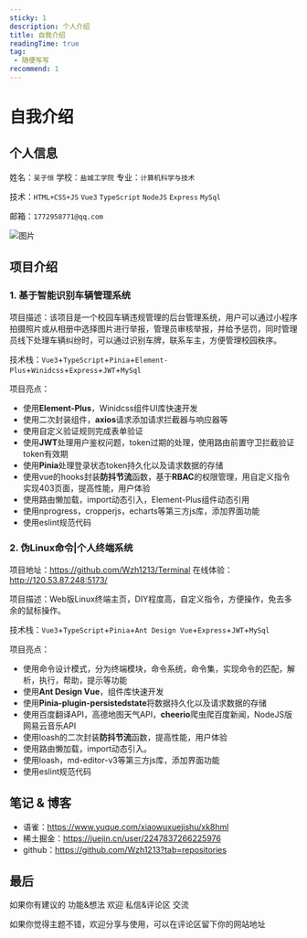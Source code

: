```yaml
---
sticky: 1
description: 个人介绍
title: 自我介绍
readingTime: true
tag:
 - 随便写写
recommend: 1
---
```

# 自我介绍

## 个人信息
姓名：`吴子恒`
学校：`盐城工学院`
专业：`计算机科学与技术`

技术：`HTML+CSS+JS` `Vue3` `TypeScript` `NodeJS` `Express` `MySql`

邮箱：`1772958771@qq.com`


![图片](https://img.ycitcl.top/header.jpg)


## 项目介绍
### 1. 基于智能识别车辆管理系统

项目描述：该项目是一个校园车辆违规管理的后台管理系统，用户可以通过小程序拍摄照片或从相册中选择图片进行举报，管理员审核举报，并给予惩罚，同时管理员线下处理车辆纠纷时，可以通过识别车牌，联系车主，方便管理校园秩序。

技术栈：`Vue3`+`TypeScript`+`Pinia`+`Element-Plus`+`Winidcss`+`Express`+`JWT`+`MySql`

项目亮点：
- 使用**Element-Plus**，Winidcss组件UI库快速开发
- 使用二次封装组件，**axios**请求添加请求拦截器与响应器等
- 使用自定义验证规则完成表单验证
- 使用**JWT**处理用户鉴权问题，token过期的处理，使用路由前置守卫拦截验证token有效期
- 使用**Pinia**处理登录状态token持久化以及请求数据的存储
- 使用vue的hooks封装**防抖节流**函数，基于**RBAC**的权限管理，用自定义指令实现403页面，提高性能，用户体验
- 使用路由懒加载，import动态引入，Element-Plus组件动态引用
- 使用nprogress，cropperjs，echarts等第三方js库，添加界面功能
- 使用eslint规范代码

### 2. 伪Linux命令|个人终端系统

项目地址：https://github.com/Wzh1213/Terminal
在线体验：http://120.53.87.248:5173/

项目描述：Web版Linux终端主页，DIY程度高，自定义指令，方便操作，免去多余的鼠标操作。

技术栈：`Vue3`+`TypeScript`+`Pinia`+`Ant Design Vue`+`Express`+`JWT`+`MySql`

项目亮点：
- 使用命令设计模式，分为终端模块，命令系统，命令集，实现命令的匹配，解析，执行，帮助，提示等功能
- 使用**Ant Design Vue**，组件库快速开发
- 使用**Pinia-plugin-persistedstate**将数据持久化以及请求数据的存储
- 使用百度翻译API，高德地图天气API，**cheerio**爬虫爬百度新闻，NodeJS版网易云音乐API
- 使用loash的二次封装**防抖节流**函数，提高性能，用户体验
- 使用路由懒加载，import动态引入。
- 使用loash，md-editor-v3等第三方js库，添加界面功能
- 使用eslint规范代码


## 笔记 & 博客
* 语雀：https://www.yuque.com/xiaowuxuejishu/xk8hml
* 稀土掘金：https://juejin.cn/user/2247837266225976
* github：https://github.com/Wzh1213?tab=repositories


## 最后
如果你有建议的 功能&想法 欢迎 私信&评论区 交流

如果你觉得主题不错，欢迎分享与使用，可以在评论区留下你的网站地址
